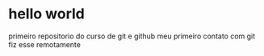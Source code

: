 # hello world
 primeiro repositorio do curso de git e github
meu primeiro contato com git
fiz esse remotamente 
